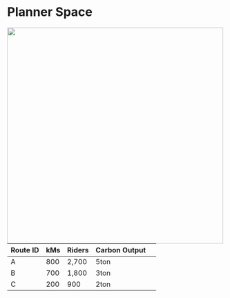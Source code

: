# Planner Space
<img align="left" width="500" height="500" src="./planner map.png">









| Route ID | kMs | Riders | Carbon Output |   |
|----------|-----|--------|---------------|---|
| A        | 800 | 2,700  | 5ton          |   |
| B        | 700 | 1,800  | 3ton          |   |
| C        | 200 | 900    | 2ton          |   |

